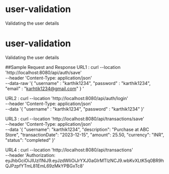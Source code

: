 # user-validation

Validating the user details

# user-validation

Validating the user details

##Sample Request and Response
URL1 :
curl --location 'http://localhost:8080/api/auth/save' \
--header 'Content-Type: application/json' \
--data-raw '{
"username" : "karthik1234",
"password" : "karthik1234",
"email" : "karhtik1234@gmail.com"
}
'

URL2 :
curl --location 'http://localhost:8080/api/auth/login' \
--header 'Content-Type: application/json' \
--data '{
"username" : "karthik1234",
"password" : "karthik1234"
}'

URL3 :
curl --location 'http://localhost:8080/api/transactions/save' \
--header 'Content-Type: application/json' \
--data '{
"username": "karthik1234",
"description": "Purchase at ABC Store",
"transactionDate": "2023-12-15",
"amount": 25.50,
"currency": "INR",
"status": "completed"
}'

URL4 :
curl --location 'http://localhost:8080/api/transactions' \
--header 'Authorization: eyJhbGciOiJIUzI1NiJ9.eyJzdWIiOiJrYXJ0aGlrMTIzNCJ9.wbKvXLtK5q0BR9hQJPzpfYTmL81EmL69zMkYPBGxTc8'
